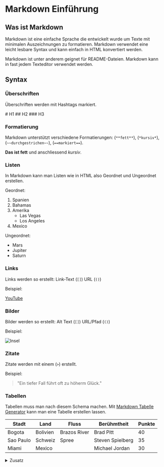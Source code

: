 # Markdown Einführung

## Was ist Markdown

Markdown ist eine einfache Sprache die entwickelt wurde um Texte mit minimalen Auszeichnungen zu formatieren. Markdown verwendet eine leicht lesbare Syntax und kann einfach in HTML konvertiert werden.

Markdown ist unter anderem geignet für README-Dateien. Markdown kann in fast jedem Texteditor verwendet werden.

## Syntax

### Überschriften

Überschriften werden mit Hashtags markiert. 

\#      H1
\##     H2
\###    H3

### Formatierung

Markdown unterstützt verschiedene Formatierungen: (`**fett**`), (`*kursiv*`), (`~~durchgestrichen~~`), (`==markiert==`).

**Das ist fett** und anschliessend *kursiv*.

### Listen

In Markdown kann man Listen wie in HTML also Geordnet und Ungeordnet erstellen.

Geordnet:

1. Spanien
2. Bahamas
3. Amerika
    - Las Vegas
    - Los Angeles
4. Mexico

Ungeordnet:

- Mars
- Jupiter
- Saturn

### Links

Links werden so erstellt: Link-Text (`[]`) URL (`()`)

Beispiel:

[YouTube](https://www.youtube.com/)

### Bilder

Bilder werden so erstellt: Alt Text (`[]`) URL/Pfad (`()`)

Beispiel:

![Insel](https://www.planet-wissen.de/kultur/inseln/pwdb_themenkomplexe316~_v-gseagaleriexl.jpg)

### Zitate

Zitate werden mit einem (`>`) erstellt.

Beispiel:

> "Ein tiefer Fall führt oft zu höherm Glück."

### Tabellen

Tabellen muss man nach diesem Schema machen.
Mit [Markdown Tabelle Generator](https://tableconvert.com/markdown-generator) kann man eine Tabelle erstellen lassen.

| Stadt     | Land     | Fluss        | Berühmtheit      | Punkte |
|-----------|----------|--------------|------------------|--------|
| Bogota    | Bolivien | Brazos River | Brad Pitt        | 40     |
| Sao Paulo | Schweiz  | Spree        | Steven Spielberg | 35     |
| Miami     | Mexico   |              | Michael Jordan   | 30     |

<details>
<summary>Zusatz</summary>
<br>
Markdown ist flexibel und kann mit HTML kombiniert werden.
</details>
